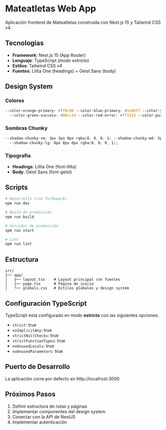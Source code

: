 # Mateatletas Web App

Aplicación frontend de Mateatletas construida con Next.js 15 y Tailwind CSS v4.

## Tecnologías

- **Framework**: Next.js 15 (App Router)
- **Lenguaje**: TypeScript (modo estricto)
- **Estilos**: Tailwind CSS v4
- **Fuentes**: Lilita One (headings) + Geist Sans (body)

## Design System

### Colores

```css
--color-orange-primary: #ff8c00 --color-blue-primary: #1e90ff --color-yellow-energy: #ffd700
  --color-green-success: #00cc44 --color-red-error: #ff3333 --color-purple-special: #9933ff;
```

### Sombras Chunky

```css
--shadow-chunky-sm: 3px 3px 0px rgba(0, 0, 0, 1) --shadow-chunky-md: 5px 5px 0px rgba(0, 0, 0, 1)
  --shadow-chunky-lg: 8px 8px 0px rgba(0, 0, 0, 1);
```

### Tipografía

- **Headings**: Lilita One (font-lilita)
- **Body**: Geist Sans (font-geist)

## Scripts

```bash
# Desarrollo (con Turbopack)
npm run dev

# Build de producción
npm run build

# Servidor de producción
npm run start

# Lint
npm run lint
```

## Estructura

```
src/
├── app/
│   ├── layout.tsx    # Layout principal con fuentes
│   ├── page.tsx      # Página de inicio
│   └── globals.css   # Estilos globales y design system
```

## Configuración TypeScript

TypeScript está configurado en modo **estricto** con las siguientes opciones:

- `strict`: true
- `noImplicitAny`: true
- `strictNullChecks`: true
- `strictFunctionTypes`: true
- `noUnusedLocals`: true
- `noUnusedParameters`: true

## Puerto de Desarrollo

La aplicación corre por defecto en http://localhost:3000

## Próximos Pasos

1. Definir estructura de rutas y páginas
2. Implementar componentes del design system
3. Conectar con la API de NestJS
4. Implementar autenticación
